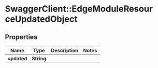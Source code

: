 # SwaggerClient::EdgeModuleResourceUpdatedObject

## Properties
Name | Type | Description | Notes
------------ | ------------- | ------------- | -------------
**updated** | **String** |  | 


